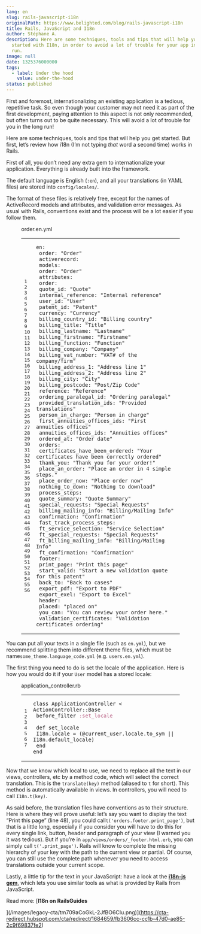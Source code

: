 ```yaml
---
lang: en
slug: rails-javascript-i18n
originalPath: https://www.belighted.com/blog/rails-javascript-i18n
title: Rails, JavaScript and I18n
author: Stéphane A.
description: Here are some techniques, tools and tips that will help you get
  started with I18n, in order to avoid a lot of trouble for your app in the long
  run.
image: null
date: 1325376000000
tags:
  - label: Under the hood
    value: under-the-hood
status: published
---
```

First and foremost, internationalizing an existing application is a tedious, repetitive task. So even though your customer may not need it as part of the first development, paying attention to this aspect is not only recommended, but often turns out to be quite necessary. This will avoid a lot of trouble for you in the long run!

Here are some techniques, tools and tips that will help you get started. But first, let’s review how i18n (I’m not typing _that_ word a second time) works in Rails.

First of all, you don’t need any extra gem to internationalize your application. Everything is already built into the framework.

The default language is English (`:en`), and all your translations (in YAML files) are stored into `config/locales/`.

The format of these files is relatively free, except for the names of ActiveRecord models and attributes, and validation error messages. As usual with Rails, conventions exist and the process will be a lot easier if you follow them.

<figure class="code"><figcaption><span>order.en.yml</span></figcaption><div class="highlight"><table><tbody><tr><td class="gutter"><pre class="line-numbers"><span class="line-number">1</span>
<span class="line-number">2</span>
<span class="line-number">3</span>
<span class="line-number">4</span>
<span class="line-number">5</span>
<span class="line-number">6</span>
<span class="line-number">7</span>
<span class="line-number">8</span>
<span class="line-number">9</span>
<span class="line-number">10</span>
<span class="line-number">11</span>
<span class="line-number">12</span>
<span class="line-number">13</span>
<span class="line-number">14</span>
<span class="line-number">15</span>
<span class="line-number">16</span>
<span class="line-number">17</span>
<span class="line-number">18</span>
<span class="line-number">19</span>
<span class="line-number">20</span>
<span class="line-number">21</span>
<span class="line-number">22</span>
<span class="line-number">23</span>
<span class="line-number">24</span>
<span class="line-number">25</span>
<span class="line-number">26</span>
<span class="line-number">27</span>
<span class="line-number">28</span>
<span class="line-number">29</span>
<span class="line-number">30</span>
<span class="line-number">31</span>
<span class="line-number">32</span>
<span class="line-number">33</span>
<span class="line-number">34</span>
<span class="line-number">35</span>
<span class="line-number">36</span>
<span class="line-number">37</span>
<span class="line-number">38</span>
<span class="line-number">39</span>
<span class="line-number">40</span>
<span class="line-number">41</span>
<span class="line-number">42</span>
<span class="line-number">43</span>
<span class="line-number">44</span>
<span class="line-number">45</span>
<span class="line-number">46</span>
<span class="line-number">47</span>
<span class="line-number">48</span>
<span class="line-number">49</span>
<span class="line-number">50</span>
<span class="line-number">51</span>
<span class="line-number">52</span>
<span class="line-number">53</span>
<span class="line-number">54</span>
<span class="line-number">55</span>
<span class="line-number">56</span>
</pre></td><td class="code"><pre><code class="yaml undefined"><span class="line"><span class="l-Scalar-Plain">en</span><span class="p-Indicator">:</span>
</span><span class="line"> <span class="l-Scalar-Plain">order</span><span class="p-Indicator">:</span> <span class="s">"Order"</span>
</span><span class="line"> <span class="l-Scalar-Plain">activerecord</span><span class="p-Indicator">:</span>
</span><span class="line"> <span class="l-Scalar-Plain">models</span><span class="p-Indicator">:</span>
</span><span class="line"> <span class="l-Scalar-Plain">order</span><span class="p-Indicator">:</span> <span class="s">"Order"</span>
</span><span class="line"> <span class="l-Scalar-Plain">attributes</span><span class="p-Indicator">:</span>
</span><span class="line"> <span class="l-Scalar-Plain">order</span><span class="p-Indicator">:</span>
</span><span class="line"> <span class="l-Scalar-Plain">quote_id</span><span class="p-Indicator">:</span> <span class="s">"Quote"</span>
</span><span class="line"> <span class="l-Scalar-Plain">internal_reference</span><span class="p-Indicator">:</span> <span class="s">"Internal</span><span class="nv"> </span><span class="s">reference"</span>
</span><span class="line"> <span class="l-Scalar-Plain">user_id</span><span class="p-Indicator">:</span> <span class="s">"User"</span>
</span><span class="line"> <span class="l-Scalar-Plain">patent_id</span><span class="p-Indicator">:</span> <span class="s">"Patent"</span>
</span><span class="line"> <span class="l-Scalar-Plain">currency</span><span class="p-Indicator">:</span> <span class="s">"Currency"</span>
</span><span class="line"> <span class="l-Scalar-Plain">billing_country_id</span><span class="p-Indicator">:</span> <span class="s">"Billing</span><span class="nv"> </span><span class="s">country"</span>
</span><span class="line"> <span class="l-Scalar-Plain">billing_title</span><span class="p-Indicator">:</span> <span class="s">"Title"</span>
</span><span class="line"> <span class="l-Scalar-Plain">billing_lastname</span><span class="p-Indicator">:</span> <span class="s">"Lastname"</span>
</span><span class="line"> <span class="l-Scalar-Plain">billing_firstname</span><span class="p-Indicator">:</span> <span class="s">"Firstname"</span>
</span><span class="line"> <span class="l-Scalar-Plain">billing_function</span><span class="p-Indicator">:</span> <span class="s">"Function"</span>
</span><span class="line"> <span class="l-Scalar-Plain">billing_company</span><span class="p-Indicator">:</span> <span class="s">"Company"</span>
</span><span class="line"> <span class="l-Scalar-Plain">billing_vat_number</span><span class="p-Indicator">:</span> <span class="s">"VAT#</span><span class="nv"> </span><span class="s">of</span><span class="nv"> </span><span class="s">the</span><span class="nv"> </span><span class="s">company/firm"</span>
</span><span class="line"> <span class="l-Scalar-Plain">billing_address_1</span><span class="p-Indicator">:</span> <span class="s">"Address</span><span class="nv"> </span><span class="s">line</span><span class="nv"> </span><span class="s">1"</span>
</span><span class="line"> <span class="l-Scalar-Plain">billing_address_2</span><span class="p-Indicator">:</span> <span class="s">"Address</span><span class="nv"> </span><span class="s">line</span><span class="nv"> </span><span class="s">2"</span>
</span><span class="line"> <span class="l-Scalar-Plain">billing_city</span><span class="p-Indicator">:</span> <span class="s">"City"</span>
</span><span class="line"> <span class="l-Scalar-Plain">billing_postcode</span><span class="p-Indicator">:</span> <span class="s">"Post/Zip</span><span class="nv"> </span><span class="s">Code"</span>
</span><span class="line"> <span class="l-Scalar-Plain">reference</span><span class="p-Indicator">:</span> <span class="s">"Reference"</span>
</span><span class="line"> <span class="l-Scalar-Plain">ordering_paralegal_id</span><span class="p-Indicator">:</span> <span class="s">"Ordering</span><span class="nv"> </span><span class="s">paralegal"</span>
</span><span class="line"> <span class="l-Scalar-Plain">provided_translation_ids</span><span class="p-Indicator">:</span> <span class="s">"Provided</span><span class="nv"> </span><span class="s">translations"</span>
</span><span class="line"> <span class="l-Scalar-Plain">person_in_charge</span><span class="p-Indicator">:</span> <span class="s">"Person</span><span class="nv"> </span><span class="s">in</span><span class="nv"> </span><span class="s">charge"</span>
</span><span class="line"> <span class="l-Scalar-Plain">first_annuities_offices_ids</span><span class="p-Indicator">:</span> <span class="s">"First</span><span class="nv"> </span><span class="s">annuities</span><span class="nv"> </span><span class="s">offices"</span>
</span><span class="line"> <span class="l-Scalar-Plain">annuities_offices_ids</span><span class="p-Indicator">:</span> <span class="s">"Annuities</span><span class="nv"> </span><span class="s">offices"</span>
</span><span class="line"> <span class="l-Scalar-Plain">ordered_at</span><span class="p-Indicator">:</span> <span class="s">"Order</span><span class="nv"> </span><span class="s">date"</span>
</span><span class="line"> <span class="l-Scalar-Plain">orders</span><span class="p-Indicator">:</span>
</span><span class="line"> <span class="l-Scalar-Plain">certificates_have_been_ordered</span><span class="p-Indicator">:</span> <span class="s">"Your</span><span class="nv"> </span><span class="s">certificates</span><span class="nv"> </span><span class="s">have</span><span class="nv"> </span><span class="s">been</span><span class="nv"> </span><span class="s">correctly</span><span class="nv"> </span><span class="s">ordered"</span>
</span><span class="line"> <span class="l-Scalar-Plain">thank_you</span><span class="p-Indicator">:</span> <span class="s">"Thank</span><span class="nv"> </span><span class="s">you</span><span class="nv"> </span><span class="s">for</span><span class="nv"> </span><span class="s">your</span><span class="nv"> </span><span class="s">order!"</span>
</span><span class="line"> <span class="l-Scalar-Plain">place_an_order</span><span class="p-Indicator">:</span> <span class="s">"Place</span><span class="nv"> </span><span class="s">an</span><span class="nv"> </span><span class="s">order</span><span class="nv"> </span><span class="s">in</span><span class="nv"> </span><span class="s">4</span><span class="nv"> </span><span class="s">simple</span><span class="nv"> </span><span class="s">steps."</span>
</span><span class="line"> <span class="l-Scalar-Plain">place_order_now</span><span class="p-Indicator">:</span> <span class="s">"Place</span><span class="nv"> </span><span class="s">order</span><span class="nv"> </span><span class="s">now"</span>
</span><span class="line"> <span class="l-Scalar-Plain">nothing_to_down</span><span class="p-Indicator">:</span> <span class="s">"Nothing</span><span class="nv"> </span><span class="s">to</span><span class="nv"> </span><span class="s">download"</span>
</span><span class="line"> <span class="l-Scalar-Plain">process_steps</span><span class="p-Indicator">:</span>
</span><span class="line"> <span class="l-Scalar-Plain">quote_summary</span><span class="p-Indicator">:</span> <span class="s">"Quote</span><span class="nv"> </span><span class="s">Summary"</span>
</span><span class="line"> <span class="l-Scalar-Plain">special_requests</span><span class="p-Indicator">:</span> <span class="s">"Special</span><span class="nv"> </span><span class="s">Requests"</span>
</span><span class="line"> <span class="l-Scalar-Plain">billing_mailing_info</span><span class="p-Indicator">:</span> <span class="s">"Billing/Mailing</span><span class="nv"> </span><span class="s">Info"</span>
</span><span class="line"> <span class="l-Scalar-Plain">confirmation</span><span class="p-Indicator">:</span> <span class="s">"Confirmation"</span>
</span><span class="line"> <span class="l-Scalar-Plain">fast_track_process_steps</span><span class="p-Indicator">:</span>
</span><span class="line"> <span class="l-Scalar-Plain">ft_service_selection</span><span class="p-Indicator">:</span> <span class="s">"Service</span><span class="nv"> </span><span class="s">Selection"</span>
</span><span class="line"> <span class="l-Scalar-Plain">ft_special_requests</span><span class="p-Indicator">:</span> <span class="s">"Special</span><span class="nv"> </span><span class="s">Requests"</span>
</span><span class="line"> <span class="l-Scalar-Plain">ft_billing_mailing_info</span><span class="p-Indicator">:</span> <span class="s">"Billing/Mailing</span><span class="nv"> </span><span class="s">Info"</span>
</span><span class="line"> <span class="l-Scalar-Plain">ft_confirmation</span><span class="p-Indicator">:</span> <span class="s">"Confirmation"</span>
</span><span class="line"> <span class="l-Scalar-Plain">footer</span><span class="p-Indicator">:</span>
</span><span class="line"> <span class="l-Scalar-Plain">print_page</span><span class="p-Indicator">:</span> <span class="s">"Print</span><span class="nv"> </span><span class="s">this</span><span class="nv"> </span><span class="s">page"</span>
</span><span class="line"> <span class="l-Scalar-Plain">start_valid</span><span class="p-Indicator">:</span> <span class="s">"Start</span><span class="nv"> </span><span class="s">a</span><span class="nv"> </span><span class="s">new</span><span class="nv"> </span><span class="s">validation</span><span class="nv"> </span><span class="s">quote</span><span class="nv"> </span><span class="s">for</span><span class="nv"> </span><span class="s">this</span><span class="nv"> </span><span class="s">patent"</span>
</span><span class="line"> <span class="l-Scalar-Plain">back_to</span><span class="p-Indicator">:</span> <span class="s">"Back</span><span class="nv"> </span><span class="s">to</span><span class="nv"> </span><span class="s">cases"</span>
</span><span class="line"> <span class="l-Scalar-Plain">export_pdf</span><span class="p-Indicator">:</span> <span class="s">"Export</span><span class="nv"> </span><span class="s">to</span><span class="nv"> </span><span class="s">PDF"</span>
</span><span class="line"> <span class="l-Scalar-Plain">export_exel</span><span class="p-Indicator">:</span> <span class="s">"Export</span><span class="nv"> </span><span class="s">to</span><span class="nv"> </span><span class="s">Excel"</span>
</span><span class="line"> <span class="l-Scalar-Plain">header</span><span class="p-Indicator">:</span>
</span><span class="line"> <span class="l-Scalar-Plain">placed</span><span class="p-Indicator">:</span> <span class="s">"placed</span><span class="nv"> </span><span class="s">on"</span>
</span><span class="line"> <span class="l-Scalar-Plain">you_can</span><span class="p-Indicator">:</span> <span class="s">"You</span><span class="nv"> </span><span class="s">can</span><span class="nv"> </span><span class="s">review</span><span class="nv"> </span><span class="s">your</span><span class="nv"> </span><span class="s">order</span><span class="nv"> </span><span class="s">here."</span>
</span><span class="line"> <span class="l-Scalar-Plain">validation_certificates</span><span class="p-Indicator">:</span> <span class="s">"Validation</span><span class="nv"> </span><span class="s">certificates</span><span class="nv"> </span><span class="s">ordering"</span>
</span></code></pre></td></tr></tbody></table></div></figure>

You can put all your texts in a single file (such as `en.yml`), but we recommend splitting them into different theme files, which must be name`some_theme.language_code.yml` (e.g. `users.en.yml`).

The first thing you need to do is set the locale of the application. Here is how you would do it if your `User` model has a stored locale:

<figure class="code"><figcaption><span>application_controller.rb</span></figcaption><div class="highlight"><table><tbody><tr><td class="gutter"><pre class="line-numbers"><span class="line-number">1</span>
<span class="line-number">2</span>
<span class="line-number">3</span>
<span class="line-number">4</span>
<span class="line-number">5</span>
<span class="line-number">6</span>
<span class="line-number">7</span>
</pre></td><td class="code"><pre><code class="ruby"><span class="line"><span class="k"><span class="class"><span class="keyword">class</span></span></span><span class="class"> <span class="nc"><span class="title">ApplicationController</span></span> <span class="o"><span class="inheritance">&lt;</span></span><span class="inheritance"> <span class="no"><span class="parent">ActionController</span></span><span class="parent"><span class="o">::</span><span class="no">Base</span></span><span class="no"></span></span><span class="no"></span></span><span class="no"></span>
</span><span class="line"> <span class="n">before_filter</span> <span class="ss"><span class="symbol">:set_locale</span></span>
</span><span class="line">
</span><span class="line"> <span class="k"><span class="function"><span class="keyword">def</span></span></span><span class="function"> <span class="nf"><span class="title">set_locale</span></span></span><span class="nf"></span>
</span><span class="line"> <span class="no"><span class="constant">I18n</span></span><span class="o">.</span><span class="n">locale</span> <span class="o">=</span> <span class="p">(</span><span class="vi"><span class="variable">@current_user</span></span><span class="o">.</span><span class="n">locale</span><span class="o">.</span><span class="n">to_sym</span> <span class="o">||</span> <span class="no"><span class="constant">I18n</span></span><span class="o">.</span><span class="n">default_locale</span><span class="p">)</span>
</span><span class="line"> <span class="k"><span class="keyword">end</span></span>
</span><span class="line"><span class="k"><span class="keyword">end</span></span>
</span></code></pre></td></tr></tbody></table></div></figure>

Now that we know which local to use, we need to replace all the text in our views, controllers, etc by a method code, which will select the correct translation. This is the `translate(key)` method (aliased to `t` for short). This method is automatically available in views. In controllers, you will need to call `I18n.t(key)`.

As said before, the translation files have conventions as to their structure. Here is where they will prove useful: let’s say you want to display the text “Print this page” (line 48), you could call`t('orders.footer.print_page')`, but that is a little long, especially if you consider you will have to do this for every single link, button, header and paragraph of your view (I warned you it was tedious). But if you’re in `app/views/orders/_footer.html.erb`, you can simply call `t('.print_page')`. Rails will know to complete the missing hierarchy of your key with the path to the current view or partial. Of course, you can still use the complete path whenever you need to access translations outside your current scope.

Lastly, a little tip for the text in your JavaScript: have a look at the **[i18n-js gem](https://github.com/fnando/i18n-js)**, which lets you use similar tools as what is provided by Rails from JavaScript.

Read more: [**I18n on RailsGuides**  
  
](/images/legacy-cta/tm709aCoGkL-2JfBO6CIu.png)](https://cta-redirect.hubspot.com/cta/redirect/1684659/fb3606cc-cc1b-47d0-ae85-2c9f69837fe2)